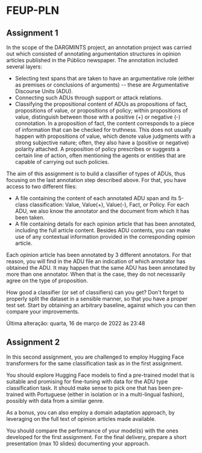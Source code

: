 # FEUP-PLN

## Assignment 1

In the scope of the DARGMINTS project, an annotation project was carried out which consisted of annotating argumentation structures in opinion articles published in the Público newspaper. The annotation included several layers:

 - Selecting text spans that are taken to have an argumentative role (either as premises or conclusions of arguments) -- these are Argumentative Discourse Units (ADU).
 - Connecting such ADUs through support or attack relations.
 - Classifying the propositional content of ADUs as propositions of fact, propositions of value, or propositions of policy; within propositions of value, distinguish between those with a positive (+) or negative (-) connotation.
In a proposition of fact, the content corresponds to a piece of information that can be checked for truthness. This does not usually happen with propositions of value, which denote value judgments with a strong subjective nature; often, they also have a (positive or negative) polarity attached. A proposition of policy prescribes or suggests a certain line of action, often mentioning the agents or entities that are capable of carrying out such policies.

The aim of this assignment is to build a classifier of types of ADUs, thus focusing on the last annotation step described above. For that, you have access to two different files:

 - A file containing the content of each annotated ADU span and its 5-class classification: Value, Value(+), Value(-), Fact, or Policy. For each ADU, we also know the annotator and the document from which it has been taken.
 - A file containing details for each opinion article that has been annotated, including the full article content.
Besides ADU contents, you can make use of any contextual information provided in the corresponding opinion article.

Each opinion article has been annotated by 3 different annotators. For that reason, you will find in the ADU file an indication of which annotator has obtained the ADU. It may happen that the same ADU has been annotated by more than one annotator. When that is the case, they do not necessarily agree on the type of proposition.

How good a classifier (or set of classifiers) can you get? Don't forget to properly split the dataset in a sensible manner, so that you have a proper test set. Start by obtaining an arbitrary baseline, against which you can then compare your improvements.

Última alteração: quarta, 16 de março de 2022 às 23:48


## Assignment 2

In this second assignment, you are challenged to employ Hugging Face transformers for the same classification task as in the first assignment.

You should explore Hugging Face models to find a pre-trained model that is suitable and promising for fine-tuning with data for the ADU type classification task. It should make sense to pick one that has been pre-trained with Portuguese (either in isolation or in a multi-lingual fashion), possibly with data from a similar genre.

As a bonus, you can also employ a domain adaptation approach, by leveraging on the full text of opinion articles made available.

You should compare the performance of your model(s) with the ones developed for the first assignment. For the final delivery, prepare a short presentation (max 10 slides) documenting your approach.